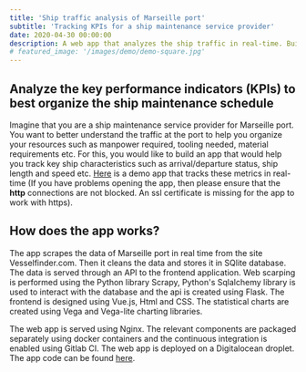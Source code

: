 ```yaml
---
title: 'Ship traffic analysis of Marseille port'
subtitle: 'Tracking KPIs for a ship maintenance service provider'
date: 2020-04-30 00:00:00
description: A web app that analyzes the ship traffic in real-time. Built with Python, and Flask for the backend, SQlite for data storage, Vue (javascript) for the front-end, Vega and Vega-lite for graphics, Docker desktop and Docker-compose for packaging the app and Gitlab CI for continuous deployment.
# featured_image: '/images/demo/demo-square.jpg'
---
```


<!-- ![](/images/demo/demo-landscape.jpg) -->

## Analyze the key performance indicators (KPIs) to best organize the ship maintenance schedule 

Imagine that you are a ship maintenance service provider for Marseille port. You want to better understand the traffic at the port to help you organize your resources such as manpower required, tooling needed, material requirements etc. For this, you would like to build an app that would help you track key ship characteristics such as arrival/departure status, ship length and speed etc. [Here](http://207.154.205.68:8007/) is a demo app that tracks these metrics in real-time (If you have problems opening the app, then please ensure that the **http** connections are not blocked. An ssl certificate is missing for the app to work with https).

## How does the app works?

The app scrapes the data of Marseille port in real time from the site Vesselfinder.com. Then it cleans the data and stores it in SQlite database. The data is served through an API to the frontend application. Web scarping is performed using the Python library Scrapy, Python's Sqlalchemy library is used to interact with the database and the api is created using Flask. The frontend is designed using Vue.js, Html and CSS. The statistical charts are created using Vega and Vega-lite charting libraries. 

The web app is served using Nginx. The relevant components are packaged separately using docker containers and the continuous integration is enabled using Gitlab CI. The web app is deployed on a Digitalocean droplet. The app code can be found [here](https://gitlab.com/martandsinghal/scrapy-flask-vue-dashboard).